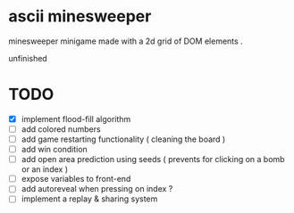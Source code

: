 # ascii minesweeper
minesweeper minigame made with a 2d grid of DOM elements .

unfinished
# TODO
- [x] implement flood-fill algorithm
- [ ] add colored numbers
- [ ] add game restarting functionality ( cleaning the board )
- [ ] add win condition
- [ ] add open area prediction using seeds ( prevents for clicking on a bomb or an index )
- [ ] expose variables to front-end
- [ ] add autoreveal when pressing on index ?
- [ ] implement a replay & sharing system
